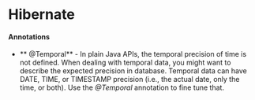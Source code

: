 # Hibernate


#### Annotations

* ** @Temporal** - In plain Java APIs, the temporal precision of time is not defined. When dealing with temporal data, you might want to describe the expected precision in database. Temporal data can have DATE, TIME, or TIMESTAMP precision (i.e., the actual date, only the time, or both). Use the _@Temporal_ annotation to fine tune that.
